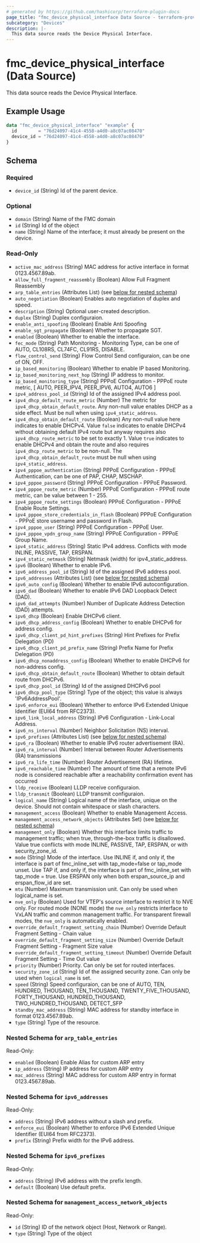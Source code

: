 ```yaml
---
# generated by https://github.com/hashicorp/terraform-plugin-docs
page_title: "fmc_device_physical_interface Data Source - terraform-provider-fmc"
subcategory: "Devices"
description: |-
  This data source reads the Device Physical Interface.
---
```


# fmc_device_physical_interface (Data Source)

This data source reads the Device Physical Interface.

## Example Usage

```terraform
data "fmc_device_physical_interface" "example" {
  id        = "76d24097-41c4-4558-a4d0-a8c07ac08470"
  device_id = "76d24097-41c4-4558-a4d0-a8c07ac08470"
}
```

<!-- schema generated by tfplugindocs -->
## Schema

### Required

- `device_id` (String) Id of the parent device.

### Optional

- `domain` (String) Name of the FMC domain
- `id` (String) Id of the object
- `name` (String) Name of the interface; it must already be present on the device.

### Read-Only

- `active_mac_address` (String) MAC address for active interface in format 0123.4567.89ab.
- `allow_full_fragment_reassembly` (Boolean) Allow Full Fragment Reassembly
- `arp_table_entries` (Attributes List) (see [below for nested schema](#nestedatt--arp_table_entries))
- `auto_negotiation` (Boolean) Enables auto negotiation of duplex and speed.
- `description` (String) Optional user-created description.
- `duplex` (String) Duplex configuraion.
- `enable_anti_spoofing` (Boolean) Enable Anti Spoofing
- `enable_sgt_propagate` (Boolean) Whether to propagate SGT.
- `enabled` (Boolean) Whether to enable the interface.
- `fec_mode` (String) Path Monitoring - Monitoring Type, can be one of AUTO, CL108RS, CL74FC, CL91RS, DISABLE.
- `flow_control_send` (String) Flow Control Send configuraion, can be one of ON, OFF.
- `ip_based_monitoring` (Boolean) Whether to enable IP based Monitoring.
- `ip_based_monitoring_next_hop` (String) IP address to monitor.
- `ip_based_monitoring_type` (String) PPPoE Configuration - PPPoE route metric, [ AUTO, PEER_IPV4, PEER_IPV6, AUTO4, AUTO6 ]
- `ipv4_address_pool_id` (String) Id of the assigned IPv4 address pool.
- `ipv4_dhcp_default_route_metric` (Number) The metric for `ipv4_dhcp_obtain_default_route`. Any non-null value enables DHCP as a side effect. Must be null when using `ipv4_static_address`.
- `ipv4_dhcp_obtain_default_route` (Boolean) Any non-null value here indicates to enable DHCPv4. Value `false` indicates to enable DHCPv4 without obtaining default IPv4 route but anyway requires also `ipv4_dhcp_route_metric` to be set to exactly 1. Value `true` indicates to enable DHCPv4 and obtain the route and also requires `ipv4_dhcp_route_metric` to be non-null. The `ipv4_dhcp_obtain_default_route` must be null when using `ipv4_static_address`.
- `ipv4_pppoe_authentication` (String) PPPoE Configuration - PPPoE Authentication, can be one of PAP, CHAP, MSCHAP.
- `ipv4_pppoe_password` (String) PPPoE Configuration - PPPoE Password.
- `ipv4_pppoe_route_metric` (Number) PPPoE Configuration - PPPoE route metric, can be value between 1 - 255.
- `ipv4_pppoe_route_settings` (Boolean) PPPoE Configuration - PPPoE Enable Route Settings.
- `ipv4_pppoe_store_credentials_in_flash` (Boolean) PPPoE Configuration - PPPoE store username and password in Flash.
- `ipv4_pppoe_user` (String) PPPoE Configuration - PPPoE User.
- `ipv4_pppoe_vpdn_group_name` (String) PPPoE Configuration - PPPoE Group Name.
- `ipv4_static_address` (String) Static IPv4 address. Conflicts with mode INLINE, PASSIVE, TAP, ERSPAN.
- `ipv4_static_netmask` (String) Netmask (width) for ipv4_static_address.
- `ipv6` (Boolean) Whether to enable IPv6.
- `ipv6_address_pool_id` (String) Id of the assigned IPv6 address pool.
- `ipv6_addresses` (Attributes List) (see [below for nested schema](#nestedatt--ipv6_addresses))
- `ipv6_auto_config` (Boolean) Whether to enable IPv6 autoconfiguration.
- `ipv6_dad` (Boolean) Whether to enable IPv6 DAD Loopback Detect (DAD).
- `ipv6_dad_attempts` (Number) Number of Duplicate Address Detection (DAD) attempts.
- `ipv6_dhcp` (Boolean) Enable DHCPv6 client.
- `ipv6_dhcp_address_config` (Boolean) Whether to enable DHCPv6 for address config.
- `ipv6_dhcp_client_pd_hint_prefixes` (String) Hint Prefixes for Prefix Delegation (PD)
- `ipv6_dhcp_client_pd_prefix_name` (String) Prefix Name for Prefix Delegation (PD)
- `ipv6_dhcp_nonaddress_config` (Boolean) Whether to enable DHCPv6 for non-address config.
- `ipv6_dhcp_obtain_default_route` (Boolean) Whether to obtain default route from DHCPv6.
- `ipv6_dhcp_pool_id` (String) Id of the assigned DHCPv6 pool
- `ipv6_dhcp_pool_type` (String) Type of the object; this value is always 'IPv6AddressPool'.
- `ipv6_enforce_eui` (Boolean) Whether to enforce IPv6 Extended Unique Identifier (EUI64 from RFC2373).
- `ipv6_link_local_address` (String) IPv6 Configuration - Link-Local Address.
- `ipv6_ns_interval` (Number) Neighbor Solicitation (NS) interval.
- `ipv6_prefixes` (Attributes List) (see [below for nested schema](#nestedatt--ipv6_prefixes))
- `ipv6_ra` (Boolean) Whether to enable IPv6 router advertisement (RA).
- `ipv6_ra_interval` (Number) Interval between Router Advertisements (RA) transmissions
- `ipv6_ra_life_time` (Number) Router Advertisement (RA) lifetime.
- `ipv6_reachable_time` (Number) The amount of time that a remote IPv6 node is considered reachable after a reachability confirmation event has occurred
- `lldp_receive` (Boolean) LLDP receive configuraion.
- `lldp_transmit` (Boolean) LLDP transmit configuraion.
- `logical_name` (String) Logical name of the interface, unique on the device. Should not contain whitespace or slash characters.
- `management_access` (Boolean) Whether to enable Management Access.
- `management_access_network_objects` (Attributes Set) (see [below for nested schema](#nestedatt--management_access_network_objects))
- `management_only` (Boolean) Whether this interface limits traffic to management traffic; when true, through-the-box traffic is disallowed. Value true conflicts with mode INLINE, PASSIVE, TAP, ERSPAN, or with security_zone_id.
- `mode` (String) Mode of the interface. Use INLINE if, and only if, the interface is part of fmc_inline_set with tap_mode=false or tap_mode unset. Use TAP if, and only if, the interface is part of fmc_inline_set with tap_mode = true. Use ERSPAN only when both erspan_source_ip and erspan_flow_id are set.
- `mtu` (Number) Maximum transmission unit. Can only be used when logical_name is set.
- `nve_only` (Boolean) Used for VTEP's source interface to restrict it to NVE only. For routed mode (NONE mode) the `nve_only` restricts interface to VxLAN traffic and common management traffic. For transparent firewall modes, the `nve_only` is automatically enabled.
- `override_default_fragment_setting_chain` (Number) Override Default Fragment Setting - Chain value
- `override_default_fragment_setting_size` (Number) Override Default Fragment Setting - Fragment Size value
- `override_default_fragment_setting_timeout` (Number) Override Default Fragment Setting - Time Out value
- `priority` (Number) Priority. Can only be set for routed interfaces.
- `security_zone_id` (String) Id of the assigned security zone. Can only be used when `logical_name` is set.
- `speed` (String) Speed configuraion, can be one of AUTO, TEN, HUNDRED, THOUSAND, TEN_THOUSAND, TWENTY_FIVE_THOUSAND, FORTY_THOUSAND, HUNDRED_THOUSAND, TWO_HUNDRED_THOUSAND, DETECT_SFP
- `standby_mac_address` (String) MAC address for standby interface in format 0123.4567.89ab.
- `type` (String) Type of the resource.

<a id="nestedatt--arp_table_entries"></a>
### Nested Schema for `arp_table_entries`

Read-Only:

- `enabled` (Boolean) Enable Alias for custom ARP entry
- `ip_address` (String) IP address for custom ARP entry
- `mac_address` (String) MAC address for custom ARP entry in format 0123.4567.89ab.


<a id="nestedatt--ipv6_addresses"></a>
### Nested Schema for `ipv6_addresses`

Read-Only:

- `address` (String) IPv6 address without a slash and prefix.
- `enforce_eui` (Boolean) Whether to enforce IPv6 Extended Unique Identifier (EUI64 from RFC2373).
- `prefix` (String) Prefix width for the IPv6 address.


<a id="nestedatt--ipv6_prefixes"></a>
### Nested Schema for `ipv6_prefixes`

Read-Only:

- `address` (String) IPv6 address with the prefix length.
- `default` (Boolean) Use default prefix.


<a id="nestedatt--management_access_network_objects"></a>
### Nested Schema for `management_access_network_objects`

Read-Only:

- `id` (String) ID of the network object (Host, Network or Range).
- `type` (String) Type of the object
